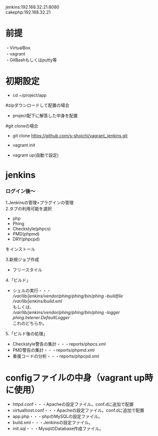 jenkins:192.168.32.21:8080  
cakephp:192.168.32.21  

 # 前提
・VirtualBox  
・vagrant  
・GitBashもしくはputty等  

 # 初期設定
 * cd ~/project/app

 #zipダウンロードして配置の場合
 * project配下に解答した中身を配置

 #git cloneの場合
 * git clone https://github.com/s-shoichi/vagrant_jenkins.git

 * vagrant init
 * vagrant up(自動で設定)

 # jenkins
 ### ログイン後～
1.Jenkinsの管理>プラグインの管理  
2.タブの利用可能を選択
* php
* Phing
* Checkstyle(phpcs)
* PMD(phpmd)
* DRY(phpcpd)

をインストール

3.新規ジョブ作成
 * フリースタイル

4.「ビルド」  
 * シェルの実行・・・  
 */var/lib/jenkins/vendor/phing/phing/bin/phing -buildfile /var/lib/jenkins/build.xml*  
もしくは、  
 */var/lib/jenkins/vendor/phing/phing/bin/phing -logger phing.listener.DefaultLogger*  
これのどちらか。

5.「ビルド後の処理」
 * Checkstyle警告の集計・・・reports/phpcs.xml
 * PMD警告の集計・・・reports/phpmd.xml
 * 重複コードの分析・・・reports/phpcpd.xml


 # configファイルの中身（vagrant up時に使用）
 * httpd.conf・・・Apacheの設定ファイル。conf.dに追加で配置
 * virtualhost.conf・・・Apacheの設定ファイル。conf.dに追加で配置
 * app.php・・・phpのMySQLの設定ファイル。
 * build.xml・・・Jenkinsの設定ファイル。
 * init.sql・・・MysqlのDatabase作成ファイル。